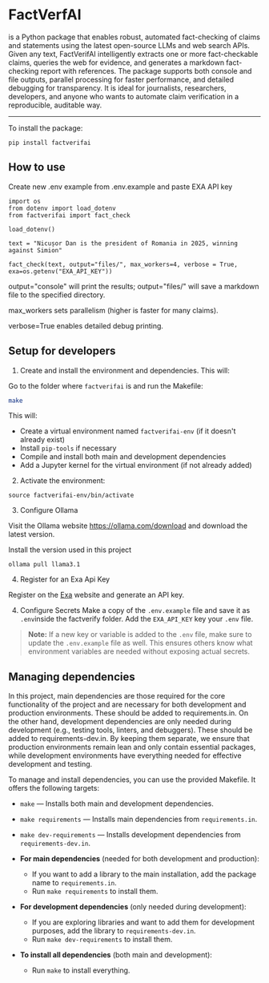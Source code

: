 # FactVerfAI

is a Python package that enables robust, automated fact-checking of claims and statements using the latest open-source LLMs and web search APIs. Given any text, FactVerifAI intelligently extracts one or more fact-checkable claims, queries the web for evidence, and generates a markdown fact-checking report with references. The package supports both console and file outputs, parallel processing for faster performance, and detailed debugging for transparency. It is ideal for journalists, researchers, developers, and anyone who wants to automate claim verification in a reproducible, auditable way.

---


To install the package:

```
pip install factverifai
```

## How to use
Create new .env example from .env.example and paste EXA API key

```
import os
from dotenv import load_dotenv
from factverifai import fact_check

load_dotenv()

text = "Nicușor Dan is the president of Romania in 2025, winning against Simion"

fact_check(text, output="files/", max_workers=4, verbose = True, exa=os.getenv("EXA_API_KEY"))
```


output="console" will print the results; output="files/" will save a markdown file to the specified directory.

max_workers sets parallelism (higher is faster for many claims).

verbose=True enables detailed debug printing.

## Setup for developers


1. Create and install the environment and dependencies. This will:

Go to the folder where `factverifai` is and run the Makefile:

```bash
make
```

This will:
- Create a virtual environment named `factverifai-env` (if it doesn't already exist)
- Install `pip-tools` if necessary
- Compile and install both main and development dependencies
- Add a Jupyter kernel for the virtual environment (if not already added)

2. Activate the environment: 
```
source factverifai-env/bin/activate
```

3. Configure Ollama

Visit the Ollama website https://ollama.com/download and download the latest version.

Install the version used in this project
```
ollama pull llama3.1
```
4. Register for an Exa Api Key

Register on the [Exa](https://dashboard.exa.ai/playground) website and generate an API key. 


4. Configure Secrets
Make a copy of the `.env.example` file and save it as `.env`inside the  factverify folder.
Add the `EXA_API_KEY` key your `.env` file.

> **Note:**
> If a new key or variable is added to the `.env` file, make sure to update the `.env.example` file as well. This ensures others know what environment variables are needed without exposing actual secrets.


## Managing dependencies

In this project, main dependencies are those required for the core functionality of the project and are necessary for both development and production environments. These should be added to requirements.in. On the other hand, development dependencies are only needed during development (e.g., testing tools, linters, and debuggers). These should be added to requirements-dev.in. By keeping them separate, we ensure that production environments remain lean and only contain essential packages, while development environments have everything needed for effective development and testing.

To manage and install dependencies, you can use the provided Makefile. It offers the following targets:

- `make` — Installs both main and development dependencies.
- `make requirements` — Installs main dependencies from `requirements.in`.
- `make dev-requirements` — Installs development dependencies from `requirements-dev.in`.


- **For main dependencies** (needed for both development and production):
  - If you want to add a library to the main installation, add the package name to `requirements.in`.
  - Run `make requirements` to install them.

- **For development dependencies** (only needed during development):
  - If you are exploring libraries and want to add them for development purposes, add the library to `requirements-dev.in`.
  - Run `make dev-requirements` to install them.

- **To install all dependencies** (both main and development):
  - Run `make` to install everything.

